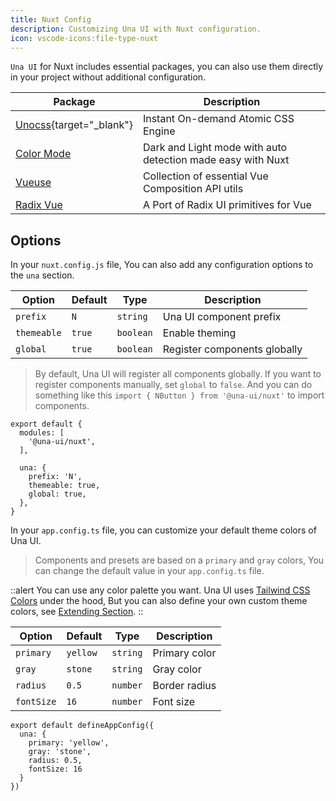 ```yaml
---
title: Nuxt Config
description: Customizing Una UI with Nuxt configuration.
icon: vscode-icons:file-type-nuxt
---
```


`Una UI` for Nuxt includes essential packages, you can also use them directly in your project without additional configuration.

| Package                                        | Description                                                 |
| ---------------------------------------------- | ----------------------------------------------------------- |
| [Unocss](https://unocss.dev/){target="_blank"} | Instant On-demand Atomic CSS Engine                         |
| [Color Mode](https://color-mode.nuxtjs.org/)   | Dark and Light mode with auto detection made easy with Nuxt |
| [Vueuse](https://vueuse.org/)                  | Collection of essential Vue Composition API utils           |
| [Radix Vue](https://www.radix-vue.com/)        | A Port of Radix UI primitives for Vue                       |

## Options

In your `nuxt.config.js` file, You can also add any configuration options to the `una` section.

| Option      | Default | Type      | Description                  |
| ----------- | ------- | --------- | ---------------------------- |
| `prefix`    | `N`     | `string`  | Una UI component prefix      |
| `themeable` | `true`  | `boolean` | Enable theming               |
| `global`    | `true`  | `boolean` | Register components globally |

> By default, Una UI will register all components globally. If you want to register components manually, set `global` to `false`. And you can do something like this `import { NButton } from '@una-ui/nuxt'` to import components.

```js{}[nuxt.config.js]
export default {
  modules: [
    '@una-ui/nuxt',
  ],

  una: {
    prefix: 'N',
    themeable: true,
    global: true,
  },
}
```

In your `app.config.ts` file, you can customize your default theme colors of Una UI.

> Components and presets are based on a `primary` and `gray` colors, You can change the default value in your `app.config.ts` file.

::alert 
You can use any color palette you want. Una UI uses [Tailwind CSS Colors](https://tailwindcss.com/docs/customizing-colors) under the hood, But you can also define your own custom theme colors, see [Extending Section](#overriding-and-extending).
::

| Option     | Default  | Type     | Description   |
| ---------- | -------- | -------- | ------------- |
| `primary`  | `yellow` | `string` | Primary color |
| `gray`     | `stone`  | `string` | Gray color    |
| `radius`   | `0.5`    | `number` | Border radius |
| `fontSize` | `16`     | `number` | Font size     |

```ts{}[app.config.ts]
export default defineAppConfig({
  una: {
    primary: 'yellow',
    gray: 'stone',
    radius: 0.5,
    fontSize: 16
  }
})
```
